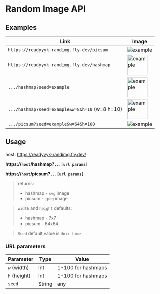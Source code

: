 # Random Image API

## Examples

| Link                                           | Image                                                                                                 |
|------------------------------------------------|-------------------------------------------------------------------------------------------------------|
| `https://readyyyk-randimg.fly.dev/picsum`      | <img src="https://readyyyk-randimg.fly.dev/picsum" alt="example">                                     |
| `https://readyyyk-randimg.fly.dev/hashmap`     | <img src="https://readyyyk-randimg.fly.dev/hashmap" alt="example" width="64px">                       |
| `.../hashmap?seed=example`                     | <img src="https://readyyyk-randimg.fly.dev/hashmap?seed=example" alt="example" width="64px">          |
| `.../hashmap?seed=example&w=8&h=10` (w=8 h=10) | <img src="https://readyyyk-randimg.fly.dev/hashmap?seed=example&w=8&h=10" alt="example" width="64px"> |
| `.../picsum?seed=example&w=64&h=100`           | <img src="https://readyyyk-randimg.fly.dev/picsum?seed=example&w=64&h=100" alt="example">             |

## Usage
host: https://readyyyk-randimg.fly.dev/

**https://`host`/hashmap?`...[url params]`**

**https://`host`/picsum?`...[url params]`**

> returns:
> - hashmap - `svg` image
> - picsum - `jpeg` image

> `width` and `height` defaults:
>  - hashmap - 7x7
>  - picsum - 64x64

> `Seed` default value is `Unix time`

### URL parameters
| Parameter    | Type   | Value              |
|--------------|--------|--------------------|
| `w` (width)  | Int    | 1-100 for hashmaps |
| `h` (height) | Int    | 1-100 for hashmaps |
| `seed`       | String | any                |
